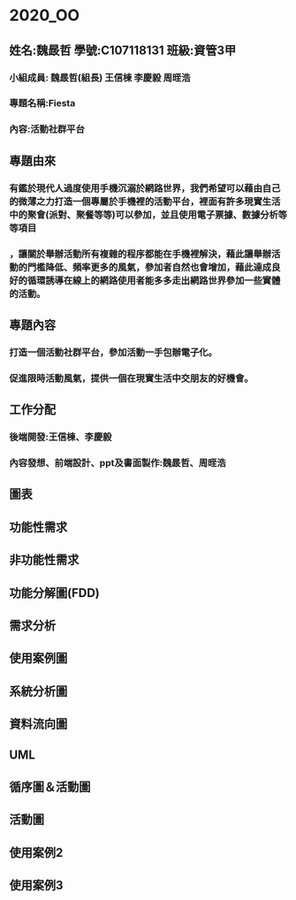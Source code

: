# 2020_OO

## 姓名:魏晸哲 學號:C107118131 班級:資管3甲

### 小組成員: 魏晸哲(組長) 王信棟 李慶毅 周晊浩

### 專題名稱:Fiesta

### 內容:活動社群平台

## 專題由來

### 有鑑於現代人過度使用手機沉溺於網路世界，我們希望可以藉由自己的微薄之力打造一個專屬於手機裡的活動平台，裡面有許多現實生活中的聚會(派對、聚餐等等)可以參加，並且使用電子票據、數據分析等等項目
### ，讓關於舉辦活動所有複雜的程序都能在手機裡解決，藉此讓舉辦活動的門檻降低、頻率更多的風氣，參加者自然也會增加，藉此達成良好的循環誘導在線上的網路使用者能多多走出網路世界參加一些實體的活動。

## 專題內容

### 打造一個活動社群平台，參加活動一手包辦電子化。
### 促進限時活動風氣，提供一個在現實生活中交朋友的好機會。

## 工作分配

### 後端開發:王信棟、李慶毅
### 內容發想、前端設計、ppt及書面製作:魏晸哲、周晊浩

## 圖表

## 功能性需求

## 非功能性需求

## 功能分解圖(FDD)

## 需求分析

## 使用案例圖

## 系統分析圖

## 資料流向圖

## UML

## 循序圖＆活動圖

## 活動圖

## 使用案例2

## 使用案例3

















